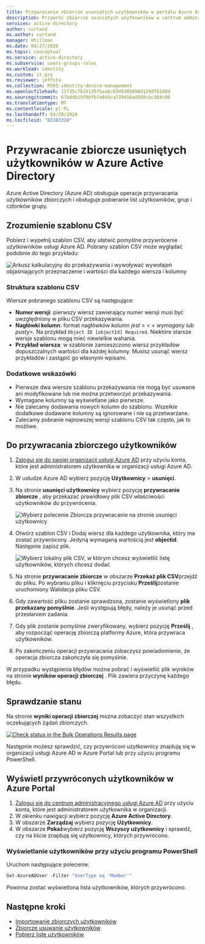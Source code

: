 ```yaml
---
title: Przywracanie zbiorcze usuniętych użytkowników w portalu Azure Active Directory | Microsoft Docs
description: Przywróć zbiorczo usuniętych użytkowników w centrum administracyjnym usługi Azure AD w Azure Active Directory
services: active-directory
author: curtand
ms.author: curtand
manager: mtillman
ms.date: 04/27/2020
ms.topic: conceptual
ms.service: active-directory
ms.subservice: users-groups-roles
ms.workload: identity
ms.custom: it-pro
ms.reviewer: jeffsta
ms.collection: M365-identity-device-management
ms.openlocfilehash: 11f35c7615135f5aa6c63d5d05898d139df61d0d
ms.sourcegitcommit: 67bddb15f90fb7e845ca739d16ad568cbc368c06
ms.translationtype: MT
ms.contentlocale: pl-PL
ms.lasthandoff: 04/28/2020
ms.locfileid: "82203310"
---
```

# <a name="bulk-restore-deleted-users-in-azure-active-directory"></a>Przywracanie zbiorcze usuniętych użytkowników w Azure Active Directory

Azure Active Directory (Azure AD) obsługuje operacje przywracania użytkowników zbiorczych i obsługuje pobieranie list użytkowników, grup i członków grupy.

## <a name="understand-the-csv-template"></a>Zrozumienie szablonu CSV

Pobierz i wypełnij szablon CSV, aby ułatwić pomyślne przywrócenie użytkowników usługi Azure AD. Pobrany szablon CSV może wyglądać podobnie do tego przykładu:

![Arkusz kalkulacyjny do przekazywania i wywoływać wywołajeń objaśniających przeznaczenie i wartości dla każdego wiersza i kolumny](./media/users-bulk-restore/understand-template.png)

### <a name="csv-template-structure"></a>Struktura szablonu CSV

Wiersze pobranego szablonu CSV są następujące:

- **Numer wersji**: pierwszy wiersz zawierający numer wersji musi być uwzględniony w pliku CSV przekazywania.
- **Nagłówki kolumn**: format nagłówków *kolumn jest* &gt; &lt; &lt; *wymagany lub pusty*&gt;. Na przykład `Object ID [objectId] Required`. Niektóre starsze wersje szablonu mogą mieć niewielkie wahania.
- **Przykład wiersza**: w szablonie zamieszczono wiersz przykładów dopuszczalnych wartości dla każdej kolumny. Musisz usunąć wiersz przykładów i zastąpić go własnymi wpisami.

### <a name="additional-guidance"></a>Dodatkowe wskazówki

- Pierwsze dwa wiersze szablonu przekazywania nie mogą być usuwane ani modyfikowane lub nie można przetworzyć przekazywania.
- Wymagane kolumny są wyświetlane jako pierwsze.
- Nie zalecamy dodawania nowych kolumn do szablonu. Wszelkie dodatkowe dodawane kolumny są ignorowane i nie są przetwarzane.
- Zalecamy pobranie najnowszej wersji szablonu CSV tak często, jak to możliwe.

## <a name="to-bulk-restore-users"></a>Do przywracania zbiorczego użytkowników

1. [Zaloguj się do swojej organizacji usługi Azure AD](https://aad.portal.azure.com) przy użyciu konta, które jest administratorem użytkownika w organizacji usługi Azure AD.
1. W usłudze Azure AD wybierz pozycję **Użytkownicy** > **usunięci**.
1. Na stronie **usunięci użytkownicy** wybierz pozycję **przywracanie zbiorcze** , aby przekazać prawidłowy plik CSV właściwości użytkowników do przywrócenia.

   ![Wybierz polecenie Zbiorcza przywracanie na stronie usunięci użytkownicy](./media/users-bulk-restore/bulk-restore.png)

1. Otwórz szablon CSV i Dodaj wiersz dla każdego użytkownika, który ma zostać przywrócony. Jedyną wymaganą wartością jest **objectid**. Następnie zapisz plik.

   ![Wybierz lokalny plik CSV, w którym chcesz wyświetlić listę użytkowników, których chcesz dodać](./media/users-bulk-restore/upload-button.png)

1. Na stronie **przywracanie zbiorcze** w obszarze **Przekaż plik CSV**przejdź do pliku. Po wybraniu pliku i kliknięciu przycisku **Prześlij**zostanie uruchomiony Walidacja pliku CSV.
1. Gdy zawartość pliku zostanie sprawdzona, zostanie wyświetlony **plik przekazany pomyślnie**. Jeśli występują błędy, należy je usunąć przed przesłaniem zadania.
1. Gdy plik zostanie pomyślnie zweryfikowany, wybierz pozycję **Prześlij** , aby rozpocząć operację zbiorczą platformy Azure, która przywraca użytkowników.
1. Po zakończeniu operacji przywracania zobaczysz powiadomienie, że operacja zbiorcza zakończyła się pomyślnie.

W przypadku wystąpienia błędów można pobrać i wyświetlić plik wyników na stronie **wyników operacji zbiorczej** . Plik zawiera przyczynę każdego błędu.

## <a name="check-status"></a>Sprawdzanie stanu

Na stronie **wyniki operacji zbiorczej** można zobaczyć stan wszystkich oczekujących żądań zbiorczych.

[![](media/users-bulk-restore/bulk-center.png "Check status in the Bulk Operations Results page")](media/users-bulk-restore/bulk-center.png#lightbox)

Następnie możesz sprawdzić, czy przywróconi użytkownicy znajdują się w organizacji usługi Azure AD w Azure Portal lub przy użyciu programu PowerShell.

## <a name="view-restored-users-in-the-azure-portal"></a>Wyświetl przywróconych użytkowników w Azure Portal

1. [Zaloguj się do centrum administracyjnego usługi Azure AD](https://aad.portal.azure.com) przy użyciu konta, które jest administratorem użytkownika w organizacji.
1. W okienku nawigacji wybierz pozycję **Azure Active Directory**.
1. W obszarze **Zarządzaj** wybierz pozycję **Użytkownicy**.
1. W obszarze **Pokaż**wybierz pozycję **Wszyscy użytkownicy** i sprawdź, czy na liście znajdują się użytkownicy, których przywrócono.

### <a name="view-users-with-powershell"></a>Wyświetlanie użytkowników przy użyciu programu PowerShell

Uruchom następujące polecenie:

``` PowerShell
Get-AzureADUser -Filter "UserType eq 'Member'"
```

Powinna zostać wyświetlona lista użytkowników, których przywrócono.

## <a name="next-steps"></a>Następne kroki

- [Importowanie zbiorczych użytkowników](users-bulk-add.md)
- [Zbiorcze usuwanie użytkowników](users-bulk-delete.md)
- [Pobierz listę użytkowników](users-bulk-download.md)
